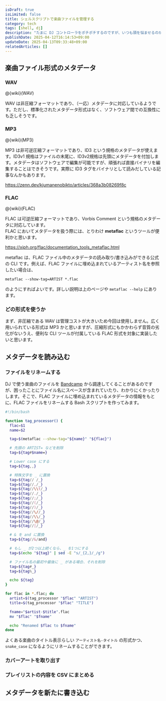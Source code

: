 ```yaml
---
isDraft: true
isLimited: false
title: シェルスクリプトで楽曲ファイルを管理する
category: tech
tags: [shell, dj]
description: "たまに DJ コントローラをポチポチするのですが、いつも頭を悩ませるのが楽曲ファイルの管理です。そこで、シェルスクリプトを利用して楽曲ファイルの管理を容易にするツールを実装します。"
publishDate: 2025-04-12T16:14:53+09:00
updateDate: 2025-04-13T09:33:48+09:00
relatedArticles: []
---
```


## 楽曲ファイル形式のメタデータ

### WAV

@{wiki}(WAV)

WAV は非圧縮フォーマットであり、（一応）メタデータに対応しているようです。ただし、標準化されたメタデータ形式はなく、ソフトウェア間での互換性にも乏しそうです。

### MP3

@{wiki}(MP3)

MP3 は非可逆圧縮フォーマットであり、ID3 という規格のメタデータが使えます。ID3v1 規格はファイルの末尾に、ID3v2規格は先頭にメタデータを付加します。メタデータはソフトウェアで編集が可能ですが、頑張れば直接バイナリを編集することはできそうです。実際に ID3 タグをバイナリとして読みだしている記事なんかもあります。

https://zenn.dev/kjumanenobikto/articles/368a3b08269f8c

### FLAC

@{wiki}(FLAC)

FLAC は可逆圧縮フォーマットであり、Vorbis Comment という規格のメタデータに対応しています。
\
FLAC においてメタデータを扱う際には、とりわけ **metaflac** というツールが便利かと思います。

https://xiph.org/flac/documentation_tools_metaflac.html

metaflac は、FLAC ファイル中のメタデータの読み取り/書き込みができる公式の CLI です。例えば、FLAC ファイルに埋め込まれているアーティスト名を参照したい場合は、

```bash:コンソール
metaflac --show-tag=ARTIST *.flac
```

のようにすればよいです。詳しい説明は上のページや `metaflac --help` にあります。

### どの形式を使うか

まず、非圧縮である WAV は管理コストが大きいため今回は使用しません。広く用いられている形式は MP3 かと思いますが、圧縮形式にもかかわらず音質の劣化がないうえ、便利な CLI ツールが付属している FLAC 形式を対象に実装したいと思います。

## メタデータを読み込む

### ファイルをリネームする

DJ で使う楽曲のファイルを [Bandcamp](https://bandcamp.com) から調達してくることがあるのですが、困ったことにファイル名にスペースが含まれていたり、わかりにくかったりします。そこで、FLAC ファイルに埋め込まれているメタデータの情報をもとに、FLAC ファイルをリネームする Bash スクリプトを作ってみます。

```bash:rename.sh
#!/bin/bash

function tag_processor() {
  flac=$1
  name=$2

  tag=$(metaflac --show-tag="${name}" "${flac}")

  # 先頭の ARTIST= などを削除
  tag=${tag#$name=}

  # Lower case にする
  tag=${tag,,}

  # 特殊文字を _ に置換
  tag=${tag// /_}
  tag=${tag//,/_}
  tag=${tag//\\t/_}
  tag=${tag//./_}
  tag=${tag//;/_}
  tag=${tag//(/_}
  tag=${tag//)/_}
  tag=${tag//\//_}
  tag=${tag//\\/_}
  tag=${tag//\@/_}
  tag=${tag//|/_}

  # & を and に置換
  tag=${tag//&/and}

  # もし _ が2つ以上続くなら、_ を1つにする
  tag=$(echo "${tag}" | sed -E "s/_{2,}/_/g")

  # ファイル名の最初や最後に _ がある場合、それを削除
  tag=${tag#_}
  tag=${tag%_}

  echo ${tag}
}

for flac in *.flac; do
  artist=$(tag_processor "$flac" "ARTIST")
  title=$(tag_processor "$flac" "TITLE")

  fname="$artist-$title".flac
  mv "$flac" "$fname"

  echo "Renamed $flac to $fname"
done
```

よくある楽曲のタイトル表示らしい `アーティスト名-タイトル` の形式かつ、`snake_case` になるようにリネームすることができます。

### カバーアートを取り出す

### プレイリストの内容を CSV にまとめる

## メタデータを新たに書き込む